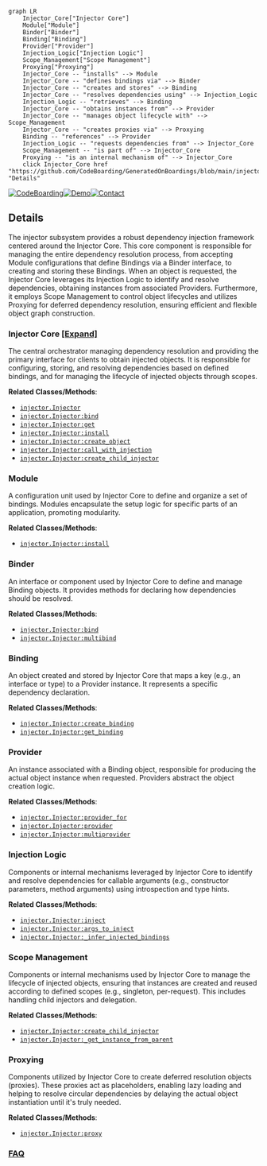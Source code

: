```mermaid
graph LR
    Injector_Core["Injector Core"]
    Module["Module"]
    Binder["Binder"]
    Binding["Binding"]
    Provider["Provider"]
    Injection_Logic["Injection Logic"]
    Scope_Management["Scope Management"]
    Proxying["Proxying"]
    Injector_Core -- "installs" --> Module
    Injector_Core -- "defines bindings via" --> Binder
    Injector_Core -- "creates and stores" --> Binding
    Injector_Core -- "resolves dependencies using" --> Injection_Logic
    Injection_Logic -- "retrieves" --> Binding
    Injector_Core -- "obtains instances from" --> Provider
    Injector_Core -- "manages object lifecycle with" --> Scope_Management
    Injector_Core -- "creates proxies via" --> Proxying
    Binding -- "references" --> Provider
    Injection_Logic -- "requests dependencies from" --> Injector_Core
    Scope_Management -- "is part of" --> Injector_Core
    Proxying -- "is an internal mechanism of" --> Injector_Core
    click Injector_Core href "https://github.com/CodeBoarding/GeneratedOnBoardings/blob/main/injector/Injector_Core.md" "Details"
```

[![CodeBoarding](https://img.shields.io/badge/Generated%20by-CodeBoarding-9cf?style=flat-square)](https://github.com/CodeBoarding/GeneratedOnBoardings)[![Demo](https://img.shields.io/badge/Try%20our-Demo-blue?style=flat-square)](https://www.codeboarding.org/demo)[![Contact](https://img.shields.io/badge/Contact%20us%20-%20contact@codeboarding.org-lightgrey?style=flat-square)](mailto:contact@codeboarding.org)

## Details

The injector subsystem provides a robust dependency injection framework centered around the Injector Core. This core component is responsible for managing the entire dependency resolution process, from accepting Module configurations that define Bindings via a Binder interface, to creating and storing these Bindings. When an object is requested, the Injector Core leverages its Injection Logic to identify and resolve dependencies, obtaining instances from associated Providers. Furthermore, it employs Scope Management to control object lifecycles and utilizes Proxying for deferred dependency resolution, ensuring efficient and flexible object graph construction.

### Injector Core [[Expand]](./Injector_Core.md)
The central orchestrator managing dependency resolution and providing the primary interface for clients to obtain injected objects. It is responsible for configuring, storing, and resolving dependencies based on defined bindings, and for managing the lifecycle of injected objects through scopes.


**Related Classes/Methods**:

- <a href="https://github.com/python-injector/injector/blob/master/injector/__init__.py" target="_blank" rel="noopener noreferrer">`injector.Injector`</a>
- <a href="https://github.com/python-injector/injector/blob/master/injector/__init__.py" target="_blank" rel="noopener noreferrer">`injector.Injector:bind`</a>
- <a href="https://github.com/python-injector/injector/blob/master/injector/__init__.py" target="_blank" rel="noopener noreferrer">`injector.Injector:get`</a>
- <a href="https://github.com/python-injector/injector/blob/master/injector/__init__.py" target="_blank" rel="noopener noreferrer">`injector.Injector:install`</a>
- <a href="https://github.com/python-injector/injector/blob/master/injector/__init__.py" target="_blank" rel="noopener noreferrer">`injector.Injector:create_object`</a>
- <a href="https://github.com/python-injector/injector/blob/master/injector/__init__.py" target="_blank" rel="noopener noreferrer">`injector.Injector:call_with_injection`</a>
- <a href="https://github.com/python-injector/injector/blob/master/injector/__init__.py" target="_blank" rel="noopener noreferrer">`injector.Injector:create_child_injector`</a>


### Module
A configuration unit used by Injector Core to define and organize a set of bindings. Modules encapsulate the setup logic for specific parts of an application, promoting modularity.


**Related Classes/Methods**:

- <a href="https://github.com/python-injector/injector/blob/master/injector/__init__.py" target="_blank" rel="noopener noreferrer">`injector.Injector:install`</a>


### Binder
An interface or component used by Injector Core to define and manage Binding objects. It provides methods for declaring how dependencies should be resolved.


**Related Classes/Methods**:

- <a href="https://github.com/python-injector/injector/blob/master/injector/__init__.py" target="_blank" rel="noopener noreferrer">`injector.Injector:bind`</a>
- <a href="https://github.com/python-injector/injector/blob/master/injector/__init__.py" target="_blank" rel="noopener noreferrer">`injector.Injector:multibind`</a>


### Binding
An object created and stored by Injector Core that maps a key (e.g., an interface or type) to a Provider instance. It represents a specific dependency declaration.


**Related Classes/Methods**:

- <a href="https://github.com/python-injector/injector/blob/master/injector/__init__.py" target="_blank" rel="noopener noreferrer">`injector.Injector:create_binding`</a>
- <a href="https://github.com/python-injector/injector/blob/master/injector/__init__.py" target="_blank" rel="noopener noreferrer">`injector.Injector:get_binding`</a>


### Provider
An instance associated with a Binding object, responsible for producing the actual object instance when requested. Providers abstract the object creation logic.


**Related Classes/Methods**:

- <a href="https://github.com/python-injector/injector/blob/master/injector/__init__.py" target="_blank" rel="noopener noreferrer">`injector.Injector:provider_for`</a>
- <a href="https://github.com/python-injector/injector/blob/master/injector/__init__.py" target="_blank" rel="noopener noreferrer">`injector.Injector:provider`</a>
- <a href="https://github.com/python-injector/injector/blob/master/injector/__init__.py" target="_blank" rel="noopener noreferrer">`injector.Injector:multiprovider`</a>


### Injection Logic
Components or internal mechanisms leveraged by Injector Core to identify and resolve dependencies for callable arguments (e.g., constructor parameters, method arguments) using introspection and type hints.


**Related Classes/Methods**:

- <a href="https://github.com/python-injector/injector/blob/master/injector/__init__.py" target="_blank" rel="noopener noreferrer">`injector.Injector:inject`</a>
- <a href="https://github.com/python-injector/injector/blob/master/injector/__init__.py" target="_blank" rel="noopener noreferrer">`injector.Injector:args_to_inject`</a>
- <a href="https://github.com/python-injector/injector/blob/master/injector/__init__.py" target="_blank" rel="noopener noreferrer">`injector.Injector:_infer_injected_bindings`</a>


### Scope Management
Components or internal mechanisms used by Injector Core to manage the lifecycle of injected objects, ensuring that instances are created and reused according to defined scopes (e.g., singleton, per-request). This includes handling child injectors and delegation.


**Related Classes/Methods**:

- <a href="https://github.com/python-injector/injector/blob/master/injector/__init__.py" target="_blank" rel="noopener noreferrer">`injector.Injector:create_child_injector`</a>
- <a href="https://github.com/python-injector/injector/blob/master/injector/__init__.py" target="_blank" rel="noopener noreferrer">`injector.Injector:_get_instance_from_parent`</a>


### Proxying
Components utilized by Injector Core to create deferred resolution objects (proxies). These proxies act as placeholders, enabling lazy loading and helping to resolve circular dependencies by delaying the actual object instantiation until it's truly needed.


**Related Classes/Methods**:

- <a href="https://github.com/python-injector/injector/blob/master/injector/__init__.py" target="_blank" rel="noopener noreferrer">`injector.Injector:proxy`</a>




### [FAQ](https://github.com/CodeBoarding/GeneratedOnBoardings/tree/main?tab=readme-ov-file#faq)
